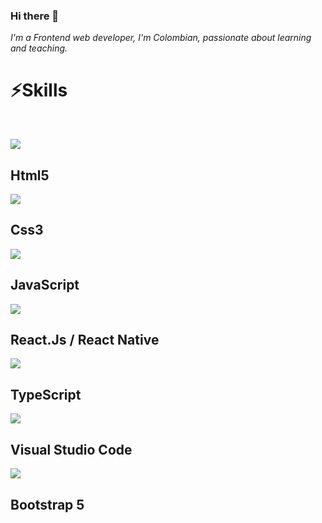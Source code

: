 ### Hi there 👋

_I'm a Frontend web developer, I'm Colombian, passionate about learning and teaching._


<h1>⚡️Skills</h1>


<br />


<a src="https://www.w3schools.com/html/"><img src="https://img.icons8.com/color/48/000000/html-5.png"/></a><h2>Html5</h2> 

<a src="https://www.w3schools.com/css/"><img src="https://img.icons8.com/color/48/000000/css3.png"/></a><h2>Css3</h2>

<a src="https://www.javascript.com/"><img src="https://img.icons8.com/color/48/000000/javascript.png"/></a><h2>JavaScript</h2>

<a src="https://reactjs.org/"><img src="https://img.icons8.com/color/48/000000/react-native.png"/></a><h2>React.Js / React Native</h2>

<a src="https://www.typescriptlang.org/"><img src="https://img.icons8.com/color/48/000000/typescript.png"/></a><h2>TypeScript</h2>

<a src="https://visualstudio.microsoft.com/"><img src="https://img.icons8.com/color/48/000000/visual-studio.png"/></a><h2>Visual Studio Code</h2>

<a src="https://getbootstrap.com/"><img src="https://img.icons8.com/color/48/000000/bootstrap.png"/></a><h2>Bootstrap 5</h2>








